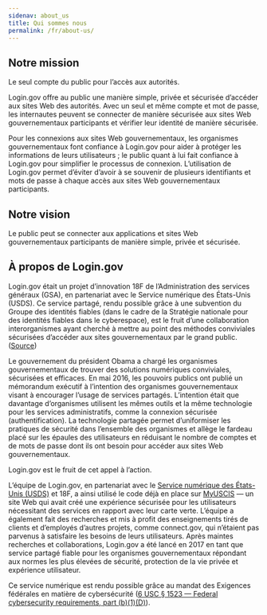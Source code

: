 ```yaml
---
sidenav: about_us
title: Qui sommes nous
permalink: /fr/about-us/
---
```

## Notre mission

Le seul compte du public pour l’accès aux autorités.

Login.gov offre au public une manière simple, privée et sécurisée d’accéder aux sites Web des autorités. Avec un seul et même compte et mot de passe, les internautes peuvent se connecter de manière sécurisée aux sites Web gouvernementaux participants et vérifier leur identité de manière sécurisée.

Pour les connexions aux sites Web gouvernementaux, les organismes gouvernementaux font confiance à Login.gov pour aider à protéger les informations de leurs utilisateurs ; le public quant à lui fait confiance à Login.gov pour simplifier le processus de connexion. L’utilisation de Login.gov permet d’éviter d’avoir à se souvenir de plusieurs identifiants et mots de passe à chaque accès aux sites Web gouvernementaux participants.

## Notre vision

Le public peut se connecter aux applications et sites Web gouvernementaux participants de manière simple, privée et sécurisée.

## À propos de Login.gov 

Login.gov était un projet d’innovation 18F de l’Administration des services généraux (GSA), en partenariat avec le Service numérique des États-Unis (USDS). Ce service partagé, rendu possible grâce à une subvention du Groupe des identités fiables (dans le cadre de la Stratégie nationale pour des identités fiables dans le cyberespace), est le fruit d’une collaboration interorganismes ayant cherché à mettre au point des méthodes conviviales sécurisées d’accéder aux sites gouvernementaux par le grand public. ([Source](https://www.nextgov.com/digital-government/2017/01/logingov-moving-ahead/228515/))

Le gouvernement du président Obama a chargé les organismes gouvernementaux de trouver des solutions numériques conviviales, sécurisées et efficaces. En mai 2016, les pouvoirs publics ont publié un mémorandum exécutif à l’intention des organismes gouvernementaux visant à encourager l’usage de services partagés. L’intention était que davantage d’organismes utilisent les mêmes outils et la même technologie pour les services administratifs, comme la connexion sécurisée (authentification). La technologie partagée permet d’uniformiser les pratiques de sécurité dans l’ensemble des organismes et allège le fardeau placé sur les épaules des utilisateurs en réduisant le nombre de comptes et de mots de passe dont ils ont besoin pour accéder aux sites Web gouvernementaux. 

Login.gov est le fruit de cet appel à l’action.

L’équipe de Login.gov, en partenariat avec le [Service numérique des États-Unis (USDS)](https://www.usds.gov/) et 18F, a ainsi utilisé le code déjà en place sur [MyUSCIS](https://my.uscis.gov/) — un site Web qui avait créé une expérience sécurisée pour les utilisateurs nécessitant des services en rapport avec leur carte verte. L’équipe a également fait des recherches et mis à profit des enseignements tirés de clients et d’employés d’autres projets, comme connect.gov, qui n’étaient pas parvenus à satisfaire les besoins de leurs utilisateurs. Après maintes recherches et collaborations, Login.gov a été lancé en 2017 en tant que service partagé fiable pour les organismes gouvernementaux répondant aux normes les plus élevées de sécurité, protection de la vie privée et expérience utilisateur. 

Ce service numérique est rendu possible grâce au mandat des Exigences fédérales en matière de cybersécurité  ([6 USC § 1523 — Federal cybersecurity requirements, part (b)(1)(D)](https://uscode.house.gov/view.xhtml?req=6+USC+1523:+Federal+cybersecurity+requirements)).
